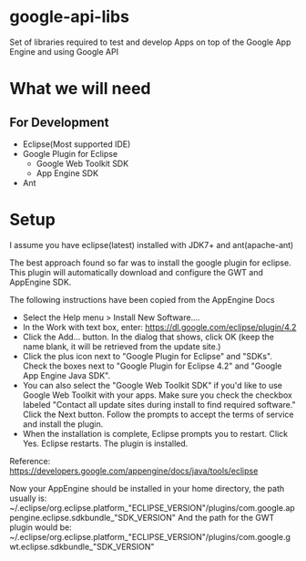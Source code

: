 google-api-libs
===============

Set of libraries required to test and develop Apps on top of the Google App Engine and using Google API

What we will need
=================

For Development
---------------

 * Eclipse(Most supported IDE)
 * Google Plugin for Eclipse
   * Google Web Toolkit SDK
   * App Engine SDK
 * Ant

Setup
=====

I assume you have eclipse(latest) installed with JDK7+ and ant(apache-ant)

The best approach found so far was to install the google plugin for eclipse. This plugin will automatically download and configure the GWT and AppEngine SDK. 

The following instructions have been copied from the AppEngine Docs

 * Select the Help menu > Install New Software....
 * In the Work with text box, enter: https://dl.google.com/eclipse/plugin/4.2
 * Click the Add... button. In the dialog that shows, click OK (keep the name blank, it will be retrieved from the update site.)
 * Click the plus icon next to "Google Plugin for Eclipse" and "SDKs". Check the boxes next to "Google Plugin for Eclipse 4.2" and "Google App Engine Java SDK". 
 * You can also select the "Google Web Toolkit SDK" if you'd like to use Google Web Toolkit with your apps. Make sure you check the checkbox labeled "Contact all update sites during install to find required software." Click the Next button. Follow the prompts to accept the terms of service and install the plugin.
 * When the installation is complete, Eclipse prompts you to restart. Click Yes. Eclipse restarts. The plugin is installed.

Reference: https://developers.google.com/appengine/docs/java/tools/eclipse

Now your AppEngine should be installed in your home directory, the path usually is: 
~/.eclipse/org.eclipse.platform_"ECLIPSE_VERSION"/plugins/com.google.appengine.eclipse.sdkbundle_"SDK_VERSION" 
And the path for the GWT plugin would be: 
~/.eclipse/org.eclipse.platform_"ECLIPSE_VERSION"/plugins/com.google.gwt.eclipse.sdkbundle_"SDK_VERSION"
